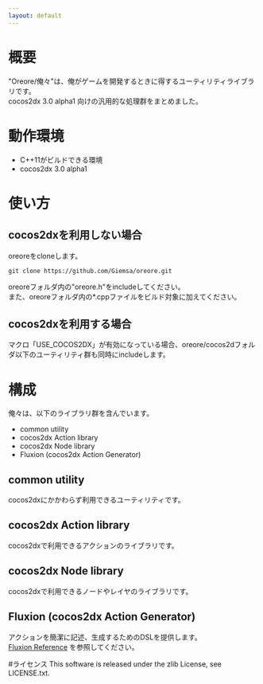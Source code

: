 ```yaml
---
layout: default
---
```

# 概要
"Oreore/俺々"は、俺がゲームを開発するときに得するユーティリティライブラリです。  
cocos2dx 3.0 alpha1 向けの汎用的な処理群をまとめました。

# 動作環境
* C++11がビルドできる環境
* cocos2dx 3.0 alpha1

# 使い方
## cocos2dxを利用しない場合
oreoreをcloneします。

	git clone https://github.com/Giemsa/oreore.git

oreoreフォルダ内の"oreore.h"をincludeしてください。  
また、oreoreフォルダ内の*.cppファイルをビルド対象に加えてください。

## cocos2dxを利用する場合
マクロ「USE_COCOS2DX」が有効になっている場合、oreore/cocos2dフォルダ以下のユーティリティ群も同時にincludeします。

# 構成
俺々は、以下のライブラリ群を含んでいます。

* common utility
* cocos2dx Action library
* cocos2dx Node library
* Fluxion (cocos2dx Action Generator)

## common utility
cocos2dxにかかわらず利用できるユーティリティです。

## cocos2dx Action library
cocos2dxで利用できるアクションのライブラリです。

## cocos2dx Node library
cocos2dxで利用できるノードやレイヤのライブラリです。

## Fluxion (cocos2dx Action Generator)
アクションを簡潔に記述、生成するためのDSLを提供します。  
[Fluxion Reference](./fluxion.html) を参照してください。

#ライセンス
This software is released under the zlib License, see LICENSE.txt.